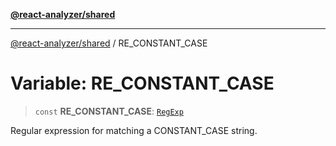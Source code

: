 [**@react-analyzer/shared**](../README.md)

***

[@react-analyzer/shared](../README.md) / RE\_CONSTANT\_CASE

# Variable: RE\_CONSTANT\_CASE

> `const` **RE\_CONSTANT\_CASE**: [`RegExp`](https://developer.mozilla.org/docs/Web/JavaScript/Reference/Global_Objects/RegExp)

Regular expression for matching a CONSTANT_CASE string.
